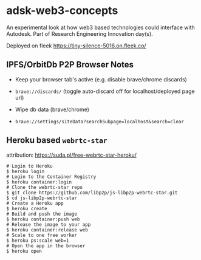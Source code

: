 # adsk-web3-concepts
An experimental look at how web3 based technologies could interface with Autodesk. Part of Research Engineering Innovation day(s).

Deployed on fleek https://tiny-silence-5016.on.fleek.co/

## IPFS/OrbitDb P2P Browser Notes
- Keep your browser tab's active (e.g. disable brave/chrome discards)
- `brave://discards/` (toggle auto-discard off for localhost/deployed page url)
  
- Wipe db data (brave/chrome)
- `brave://settings/siteData?searchSubpage=localhost&search=clear`

## Heroku based `webrtc-star`
attribution: https://suda.pl/free-webrtc-star-heroku/
  
```shell
# Login to Heroku
$ heroku login
# Login to the Container Registry
$ heroku container:login
# Clone the webrtc-star repo
$ git clone https://github.com/libp2p/js-libp2p-webrtc-star.git
$ cd js-libp2p-webrtc-star
# Create a Heroku app
$ heroku create
# Build and push the image
$ heroku container:push web
# Release the image to your app
$ heroku container:release web
# Scale to one free worker
$ heroku ps:scale web=1
# Open the app in the browser
$ heroku open
```
